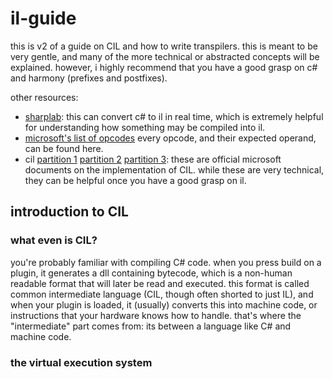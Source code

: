 # il-guide
this is v2 of a guide on CIL and how to write transpilers. this is meant to be very gentle, and many of the more technical or abstracted concepts will be explained. however, i highly recommend that you have a good grasp on c# and harmony (prefixes and postfixes).

other resources:
- [sharplab](https://sharplab.io/): this can convert c# to il in real time, which is extremely helpful for understanding how something may be compiled into il.
- [microsoft's list of opcodes](https://learn.microsoft.com/en-us/dotnet/api/system.reflection.emit.opcodes?view=net-8.0) every opcode, and their expected operand, can be found here.
- cil [partition 1](https://download.microsoft.com/download/7/3/3/733ad403-90b2-4064-a81e-01035a7fe13c/ms%20partition%20i.pdf) [partition 2](https://download.microsoft.com/download/7/3/3/733ad403-90b2-4064-a81e-01035a7fe13c/ms%20partition%20ii.pdf) [partition 3](https://download.microsoft.com/download/7/3/3/733ad403-90b2-4064-a81e-01035a7fe13c/ms%20partition%20iii.pdf): these are official microsoft documents on the implementation of CIL. while these are very technical, they can be helpful once you have a good grasp on il.


## introduction to CIL
### what even is CIL?
you're probably familiar with compiling C# code. when you press build on a plugin, it generates a dll containing bytecode, which is a non-human readable format that will later be read and executed. 
this format is called common intermediate language (CIL, though often shorted to just IL), and when your plugin is loaded, it (usually) converts this into machine code, or instructions that your hardware knows how to handle. that's where the "intermediate" part comes from: its between a language like C# and machine code.

### the virtual execution system
